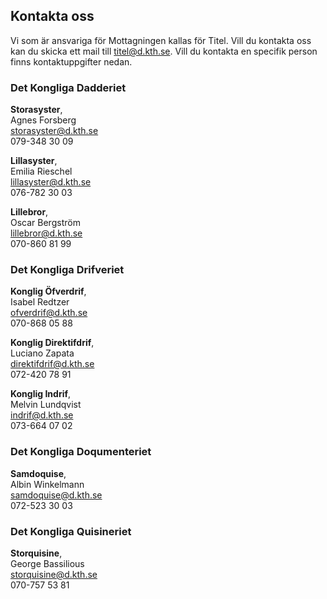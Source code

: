 ## Kontakta oss

Vi som är ansvariga för Mottagningen kallas för Titel. Vill du kontakta oss kan du skicka ett mail till [titel@d.kth.se](mailto:titel@d.kth.se). Vill du kontakta en specifik person finns kontaktuppgifter nedan.

### Det Kongliga Dadderiet 
**Storasyster**, <br />
Agnes Forsberg<br />
[storasyster@d.kth.se](mailto:storasyster@d.kth.se)<br />
079-348 30 09

**Lillasyster**, <br />
Emilia Rieschel<br />
[lillasyster@d.kth.se](mailto:lillasyster@d.kth.se)<br />
076-782 30 03

**Lillebror**, <br />
Oscar Bergström<br />
[lillebror@d.kth.se](mailto:lillebror@d.kth.se)<br /> 
070-860 81 99

### Det Kongliga Drifveriet
**Konglig Öfverdrif**, <br />
Isabel Redtzer<br />
[ofverdrif@d.kth.se](mailto:ofverdrif@d.kth.se)<br />
070-868 05 88

**Konglig Direktifdrif**, <br />
Luciano Zapata <br />
[direktifdrif@d.kth.se](mailto:direktifdrif@d.kth.se)<br />
072-420 78 91

**Konglig Indrif**, <br />
Melvin Lundqvist<br />
[indrif@d.kth.se](mailto:indrif@d.kth.se)<br />
073-664 07 02 

### Det Kongliga Doqumenteriet
**Samdoquise**, <br />
Albin Winkelmann<br />
[samdoquise@d.kth.se](mailto:samdoquise@d.kth.se)<br />
072-523 30 03

### Det Kongliga Quisineriet
**Storquisine**, <br />
George Bassilious<br />
[storquisine@d.kth.se](mailto:storquisine@d.kth.se)<br />
070-757 53 81 

